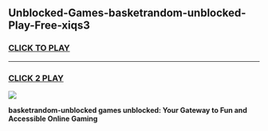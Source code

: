 
## Unblocked-Games-basketrandom-unblocked-Play-Free-xiqs3
<h3>
<a href="https://premium76.site?title=basketrandom-unblocked&ref=23A">CLICK TO PLAY</a></h3>
<hr>

<h3>
<a href="https://premium76.site?title=basketrandom-unblocked&ref=23A">CLICK 2 PLAY</a>
  
</h3>

<a href="https://premium76.site?title=basketrandom-unblocked&ref=23A"><img src="https://clearcache.store/games.png"></a>


**basketrandom-unblocked games unblocked: Your Gateway to Fun and Accessible Online Gaming**
